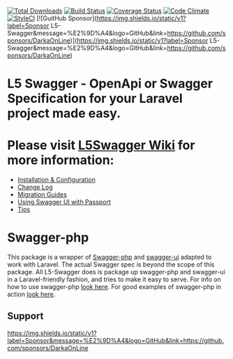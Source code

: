 [![Total Downloads](https://poser.pugx.org/DarkaOnLine/L5-Swagger/downloads.svg)](https://packagist.org/packages/DarkaOnLine/L5-Swagger)
[![Build Status](https://travis-ci.org/DarkaOnLine/L5-Swagger.svg?branch=master)](https://travis-ci.org/DarkaOnLine/L5-Swagger)
[![Coverage Status](https://coveralls.io/repos/github/DarkaOnLine/L5-Swagger/badge.svg?branch=master)](https://coveralls.io/github/DarkaOnLine/L5-Swagger?branch=master)
[![Code Climate](https://codeclimate.com/github/DarkaOnLine/L5-Swagger/badges/gpa.svg)](https://codeclimate.com/github/DarkaOnLine/L5-Swagger)
[![StyleCI](https://styleci.io/repos/32315619/shield)](https://styleci.io/repos/32315619)
[![GuitHub Sponsor](https://img.shields.io/static/v1?label=Sponsor L5-Swagger&message=%E2%9D%A4&logo=GitHub&link=https://github.com/sponsors/DarkaOnLine)](https://img.shields.io/static/v1?label=Sponsor L5-Swagger&message=%E2%9D%A4&logo=GitHub&link=https://github.com/sponsors/DarkaOnLine)

L5 Swagger - OpenApi or Swagger Specification for your Laravel project made easy.
==========

Please visit [L5Swagger Wiki](https://github.com/DarkaOnLine/L5-Swagger/wiki) for more information:
======================
- [Installation & Configuration](https://github.com/DarkaOnLine/L5-Swagger/wiki/Installation-&-Configuration)
- [Change Log](https://github.com/DarkaOnLine/L5-Swagger/wiki/Change-Log)
- [Migration Guides](https://github.com/DarkaOnLine/L5-Swagger/wiki/Migration-Guides)
- [Using Swagger UI with Passport](https://github.com/DarkaOnLine/L5-Swagger/wiki/Using-Swagger-UI-with-Passport)
- [Tips](https://github.com/DarkaOnLine/L5-Swagger/wiki/Tips)


Swagger-php
======================
This package is a wrapper of [Swagger-php](https://github.com/zircote/swagger-php) and [swagger-ui](https://github.com/swagger-api/swagger-ui) adapted to work with Laravel.
The actual Swagger spec is beyond the scope of this package. All L5-Swagger does is package up swagger-php and swagger-ui in a Laravel-friendly fashion, and tries to make it easy to serve. For info on how to use swagger-php [look here](http://zircote.com/swagger-php/). For good examples of swagger-php in action [look here](https://github.com/zircote/swagger-php/tree/master/Examples/petstore.swagger.io).

## Support
https://img.shields.io/static/v1?label=Sponsor&message=%E2%9D%A4&logo=GitHub&link=https://github.com/sponsors/DarkaOnLine
